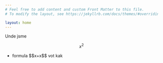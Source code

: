 ```yaml
---
# Feel free to add content and custom Front Matter to this file.
# To modify the layout, see https://jekyllrb.com/docs/themes/#overriding-theme-defaults

layout: home
---
```


Unde jsme

$$x^2$$

<ul>
<li>formula $$x+x$$ vot kak </li>
</ul>
